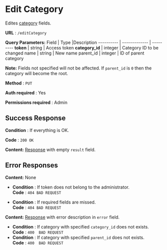 # Edit Category

Edites [category](../types/category.md) fields.

**URL** : `/editCategory`

**Query Parameters:** 
Field | Type |Description
---------- | ------------- | ---------
__token__ | string | Access token
__category_id__ | integer | Category ID to be changed
name | string | New name
parent_id | integer | ID of parent category

**Note:**
Fields not specified will not be affected.
If `parent_id` is `0` then the category will become the root.

**Method** : `PUT`

**Auth required** : Yes

**Permissions required** : Admin

## Success Response

**Condition** : If everything is OK.

**Code** : `200 OK`

**Content:** [Response](../types/response.md) with empty `result` field.


## Error Responses

**Content:** None
* **Condition** : If token does not belong to the administrator.  
**Code** : `404 BAD REQUEST`

* **Condition** : If required fields are missed.  
**Code** : `404 BAD REQUEST`


**Content:** [Response](../types/response.md) with error description in `error` field.

* **Condition** : If category with specified `category_id` does not exists.  
**Code** : `400  BAD REQUEST`
* **Condition** : If category with specified `parent_id` does not exists.  
**Code** : `400  BAD REQUEST`


